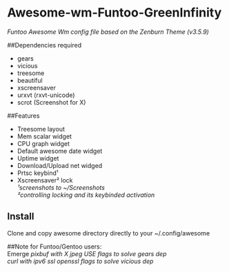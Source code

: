 # Awesome-wm-Funtoo-GreenInfinity
_Funtoo Awesome Wm config file based on the Zenburn Theme (v3.5.9)_

##Dependencies required 
- gears                    
- vicious                  
- treesome                 
- beautiful               
- xscreensaver              
- urxvt (rxvt-unicode)     
- scrot (Screenshot for X) 

##Features
- Treesome layout              
- Mem scalar widget            
- CPU graph widget            
- Default awesome date widget  
- Uptime widget              
- Download/Upload net widged   
- Prtsc keybind¹               
- Xscreensaver² lock    
_¹screenshots to ~/Screenshots_  
_²controlling locking and its keybinded activation_    

## Install
Clone and copy awesome directory directly to your ~/.config/awesome  

##Note for Funtoo/Gentoo users:  
Emerge
_pixbuf with X jpeg USE flags to solve gears dep_  
_curl with ipv6 ssl openssl flags to solve vicious dep_  
